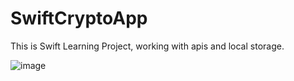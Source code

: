 # SwiftCryptoApp
This is Swift Learning Project, working with apis and local storage.


![image](https://github.com/GUPTARAHULONE/SwiftCryptoApp/assets/65298880/6c8bd24d-11c3-4add-a6fa-7e55ca691e3c)
